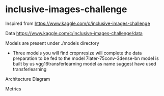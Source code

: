 # inclusive-images-challenge
Inspired from https://www.kaggle.com/c/inclusive-images-challenge

Data https://www.kaggle.com/c/inclusive-images-challenge/data

Models are present under ./models directory
* Three models you will find
cropnresize will complete the data preparation to be fed to the model
7later-75conv-3dense-bn model is built by us
vgg16transferlearning model as name suggest have used transferlearning

Architecture Diagram

Metrics



